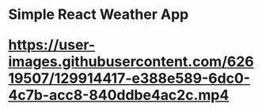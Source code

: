 <h1> Simple React Weather App


https://user-images.githubusercontent.com/62619507/129914417-e388e589-6dc0-4c7b-acc8-840ddbe4ac2c.mp4


